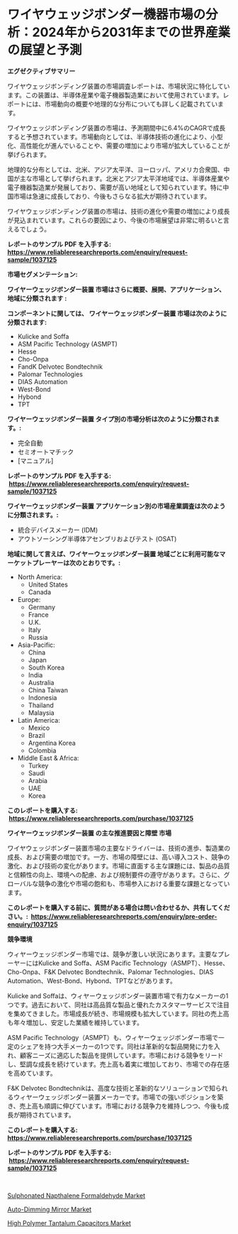 <p><h1>ワイヤウェッジボンダー機器市場の分析：2024年から2031年までの世界産業の展望と予測</h1></p><p><strong>エグゼクティブサマリー</strong></p>
<p><p>ワイヤウェッジボンディング装置の市場調査レポートは、市場状況に特化しています。この装置は、半導体産業や電子機器製造業において使用されています。レポートには、市場動向の概要や地理的な分布についても詳しく記載されています。</p><p>ワイヤウェッジボンディング装置の市場は、予測期間中に6.4%のCAGRで成長すると予想されています。市場動向としては、半導体技術の進化により、小型化、高性能化が進んでいることや、需要の増加により市場が拡大していることが挙げられます。</p><p>地理的な分布としては、北米、アジア太平洋、ヨーロッパ、アメリカ合衆国、中国が主な市場として挙げられます。北米とアジア太平洋地域では、半導体産業や電子機器製造業が発展しており、需要が高い地域として知られています。特に中国市場は急速に成長しており、今後もさらなる拡大が期待されています。</p><p>ワイヤウェッジボンディング装置の市場は、技術の進化や需要の増加により成長が見込まれています。これらの要因により、今後の市場展望は非常に明るいと言えるでしょう。</p></p>
<p><strong>レポートのサンプル PDF を入手する: <a href="https://www.reliableresearchreports.com/enquiry/request-sample/1037125">https://www.reliableresearchreports.com/enquiry/request-sample/1037125</a></strong></p>
<p><strong>市場セグメンテーション:</strong></p>
<p><strong> ワイヤーウェッジボンダー装置 市場はさらに概要、展開、アプリケーション、地域に分類されます :</strong></p>
<p><strong>コンポーネントに関しては、 ワイヤーウェッジボンダー装置 市場は次のように分類されます: &nbsp;</strong></p>
<p><ul><li>Kulicke and Soffa</li><li>ASM Pacific Technology (ASMPT)</li><li>Hesse</li><li>Cho-Onpa</li><li>FandK Delvotec Bondtechnik</li><li>Palomar Technologies</li><li>DIAS Automation</li><li>West-Bond</li><li>Hybond</li><li>TPT</li></ul></p>
<p><strong> ワイヤーウェッジボンダー装置 タイプ別の市場分析は次のように分類されます。:</strong></p>
<p><ul><li>完全自動</li><li>セミオートマチック</li><li>[マニュアル]</li></ul></p>
<p><strong>レポートのサンプル PDF を入手する: &nbsp;<a href="https://www.reliableresearchreports.com/enquiry/request-sample/1037125">https://www.reliableresearchreports.com/enquiry/request-sample/1037125</a></strong></p>
<p><strong> ワイヤーウェッジボンダー装置 アプリケーション別の市場産業調査は次のように分類されます。:</strong></p>
<p><ul><li>統合デバイスメーカー (IDM)</li><li>アウトソーシング半導体アセンブリおよびテスト (OSAT)</li></ul></p>
<p><strong>地域に関して言えば、ワイヤーウェッジボンダー装置 地域ごとに利用可能なマーケットプレーヤーは次のとおりです。:</strong></p>
<p><ul>
    <li>
        North America:
        <ul>
            <li>United States</li>
            <li>Canada</li>
        </ul>
    </li>
    <li>
        Europe:
        <ul>
            <li>Germany</li>
            <li>France</li>
            <li>U.K.</li>
            <li>Italy</li>
            <li>Russia</li>
        </ul>
    </li>
    <li>
        Asia-Pacific:
        <ul>
            <li>China</li>
            <li>Japan</li>
            <li>South Korea</li>
            <li>India</li>
            <li>Australia</li>
            <li>China Taiwan</li>
            <li>Indonesia</li>
            <li>Thailand</li>
            <li>Malaysia</li>
        </ul>
    </li>
    <li>
        Latin America:
        <ul>
            <li>Mexico</li>
            <li>Brazil</li>
            <li>Argentina Korea</li>
            <li>Colombia</li>
        </ul>
    </li>
    <li>
        Middle East & Africa:
        <ul>
            <li>Turkey</li>
            <li>Saudi</li>
            <li>Arabia</li>
            <li>UAE</li>
            <li>Korea</li>
        </ul>
    </li>
    </ul></p>
<p><strong>このレポートを購入する: &nbsp;<a href="https://www.reliableresearchreports.com/purchase/1037125">https://www.reliableresearchreports.com/purchase/1037125</a></strong></p>
<p><strong>ワイヤーウェッジボンダー装置 の主な推進要因と障壁 市場</strong></p>
<p><p>ワイヤウェッジボンダー装置市場の主要なドライバーは、技術の進歩、製造業の成長、および需要の増加です。一方、市場の障壁には、高い導入コスト、競争の激化、および技術の変化があります。市場に直面する主な課題には、製品の品質と信頼性の向上、環境への配慮、および規制要件の遵守があります。さらに、グローバルな競争の激化や市場の飽和も、市場参入における重要な課題となっています。</p></p>
<p><strong>このレポートを購入する前に、質問がある場合は問い合わせるか、共有してください。:&nbsp; <a href="https://www.reliableresearchreports.com/enquiry/pre-order-enquiry/1037125">https://www.reliableresearchreports.com/enquiry/pre-order-enquiry/1037125</a></strong></p>
<p><strong>競争環境</strong></p>
<p><p>ウィヤーウェッジボンダー市場では、競争が激しい状況にあります。主要なプレーヤーにはKulicke and Soffa、ASM Pacific Technology（ASMPT）、Hesse、Cho-Onpa、F&K Delvotec Bondtechnik、Palomar Technologies、DIAS Automation、West-Bond、Hybond、TPTなどがあります。</p><p>Kulicke and Soffaは、ウィヤーウェッジボンダー装置市場で有力なメーカーの1つです。過去において、同社は高品質な製品と優れたカスタマーサービスで注目を集めてきました。市場成長が続き、市場規模も拡大しています。同社の売上高も年々増加し、安定した業績を維持しています。</p><p>ASM Pacific Technology（ASMPT）も、ウィヤーウェッジボンダー市場で一定のシェアを持つ大手メーカーの1つです。同社は革新的な製品開発に力を入れ、顧客ニーズに適応した製品を提供しています。市場における競争をリードし、堅調な成長を続けています。売上高も着実に増加しており、市場での存在感を高めています。</p><p>F&K Delvotec Bondtechnikは、高度な技術と革新的なソリューションで知られるウィヤーウェッジボンダー装置メーカーです。市場での強いポジションを築き、売上高も順調に伸びています。市場における競争力を維持しつつ、今後も成長が期待されています。</p></p>
<p><strong>このレポートを購入する: &nbsp; <a href="https://www.reliableresearchreports.com/purchase/1037125">https://www.reliableresearchreports.com/purchase/1037125</a></strong></p>
<p><strong>レポートのサンプル PDF を入手する: &nbsp;<a href="https://www.reliableresearchreports.com/enquiry/request-sample/1037125">https://www.reliableresearchreports.com/enquiry/request-sample/1037125</a></strong><strong></strong></p>
<p>&nbsp;</p>
<p><p><a href="https://view.publitas.com/reportprime-1/sulphonated-napthalene-formaldehyde-market-offer-valuable-insights-into-market-size-market-share-market-trends-and-projections-spanning-from-2023-to-2030/">Sulphonated Napthalene Formaldehyde Market</a></p><p><a href="https://view.publitas.com/reportprime-1/auto-dimming-mirror-market-centers-on-aspects-such-as-market-growth-market-share-market-opportunity-and-projected-forecasts-spanning-from-2023-to-2030/">Auto-Dimming Mirror Market</a></p><p><a href="https://view.publitas.com/reportprime-1/high-polymer-tantalum-capacitors-market-insights-market-players-and-forecast-till-2031/">High Polymer Tantalum Capacitors Market</a></p></p>